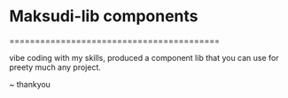 # Maksudi-lib components

=========================================

vibe coding with my skills, produced a component lib that you can use for preety much any project.


~ thankyou
